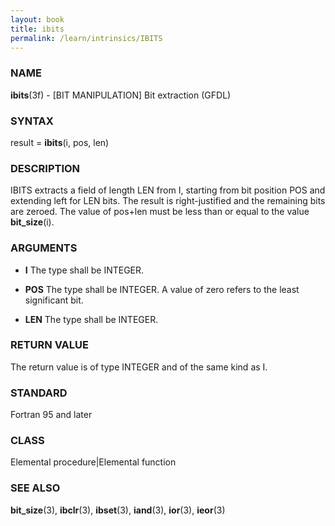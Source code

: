 ```yaml
---
layout: book
title: ibits
permalink: /learn/intrinsics/IBITS
---
```

### NAME

__ibits__(3f) - \[BIT MANIPULATION\] Bit extraction
(GFDL)

### SYNTAX

result = __ibits__(i, pos, len)

### DESCRIPTION

IBITS extracts a field of length LEN from I, starting from bit position
POS and extending left for LEN bits. The result is right-justified and
the remaining bits are zeroed. The value of pos+len must be less than or
equal to the value __bit\_size__(i).

### ARGUMENTS

  - __I__
    The type shall be INTEGER.

  - __POS__
    The type shall be INTEGER. A value of zero refers to the least
    significant bit.

  - __LEN__
    The type shall be INTEGER.

### RETURN VALUE

The return value is of type INTEGER and of the same kind as I.

### STANDARD

Fortran 95 and later

### CLASS

Elemental procedure\|Elemental function

### SEE ALSO

__bit\_size__(3), __ibclr__(3), __ibset__(3), __iand__(3), __ior__(3),
__ieor__(3)
